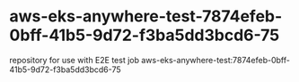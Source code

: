# aws-eks-anywhere-test-7874efeb-0bff-41b5-9d72-f3ba5dd3bcd6-75
repository for use with E2E test job aws-eks-anywhere-test:7874efeb-0bff-41b5-9d72-f3ba5dd3bcd6-75

